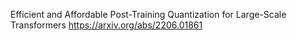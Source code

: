 Efficient and Affordable Post-Training Quantization for Large-Scale Transformers
https://arxiv.org/abs/2206.01861
